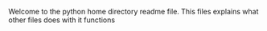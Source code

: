 Welcome to the python home directory readme file.
This files explains what other files does with it functions
